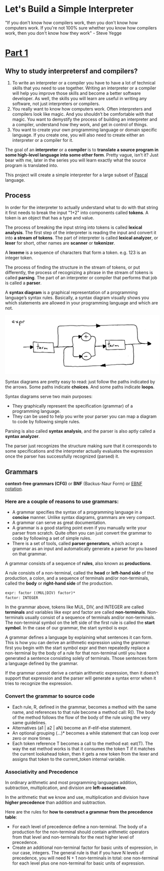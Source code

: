 # Let's Build a Simple Interpreter

"If you don't know how compilers work, then you don't know how computers work. If you're not 100% sure whether you know how compilers work, then you don't know how they work" - Steve Yegge

# [Part 1](https://ruslanspivak.com/lsbasi-part1/)

## Why to study interpretersf and compilers?

1. To write an interpreter or a compiler you have to have a lot of technical skills that you need to use together. Writing an interpreter or a compiler will help you improve those skills and become a better software developer. As well, the skills you will learn are useful in writing any software, not just interpreters or compilers.
2. You really want to know how computers work. Often interpreters and compilers look like magic. And you shouldn’t be comfortable with that magic. You want to demystify the process of building an interpreter and a compiler, understand how they work, and get in control of things.
3. You want to create your own programming language or domain specific language. If you create one, you will also need to create either an interpreter or a compiler for it.

The goal of an **interpreter** or a **compiler** is to **translate a source program in some high-level language into some other form**. Pretty vague, isn’t it? Just bear with me, later in the series you will learn exactly what the source program is translated into.

This project will create a simple interpreter for a large subset of [Pascal](https://en.wikipedia.org/wiki/Pascal_%28programming_language%29) language.

## Process

In order for the interpreter to actually understand what to do with that string it first needs to break the input "1+2" into components called **tokens**. A token is an object that has a type and value.

The process of breaking the input string into tokens is called **lexical analysis**. The first step of the interpreter is reading the input and convert it into **a stream of tokens**. The part of interpreter is called **lexical analyzer**, or **lexer** for short, other names are **scanner** or **tokenizer**.

A **lexeme** is a sequence of characters that form a token. e.g. 123 is an integer token.

The process of finding the structure in the stream of tokens, or put differently, the process of recognizing a phrase in the stream of tokens is called **parsing**. The part of an interpreter or compiler that performs that job is called a **parser**.

A **syntax diagram** is a graphical representation of a programming language’s syntax rules. Basically, a syntax diagram visually shows you which statements are allowed in your programming language and which are not.

![Syntax Diagram](images/syntax_diagram.png)

Syntax diagrams are pretty easy to read: just follow the paths indicated by the arrows. Some paths indicate **choices**. And some paths indicate **loops**.

Syntax diagrams serve two main purposes:

* They graphically represent the specification (grammar) of a programming language.
* They can be used to help you write your parser you can map a diagram to code by following simple rules.

Parsing is also called **syntax analysis**, and the parser is also aptly called a **syntax analyzer**.

The parser just recognizes the structure making sure that it corresponds to some specifications and the interpreter actually evaluates the expression once the parser has successfully recognized (parsed) it.

## Grammars

**context-free grammars (CFG)** or **BNF** (Backus-Naur Form) or [EBNF notation](https://en.wikipedia.org/wiki/Extended_Backus%E2%80%93Naur_form).

### Here are a couple of reasons to use grammars:

* A grammar specifies the syntax of a programming language in a **concise** manner. Unlike syntax diagrams, grammars are very compact.
* A grammar can serve as great documentation.
* A grammar is a good starting point even if you manually write your parser from scratch. Quite often you can just convert the grammar to code by following a set of simple rules.
* There is a set of tools, called **parser generators**, which accept a grammar as an input and automatically generate a parser for you based on that grammar.

A grammar consists of a sequence of **rules**, also known as **productions**.

A rule consists of a non-terminal, called the **head** or **left-hand side** of the production, a colon, and a sequence of terminals and/or non-terminals, called the **body** or **right-hand side** of the production.

```shell
expr: factor ((MUL|DIV) factor)*
factor: INTEGER
```

In the grammar above, tokens like MUL, DIV, and INTEGER are called **terminals** and variables like expr and factor are called **non-terminals**. Non-terminals usually consist of a sequence of terminals and/or non-terminals. The non-terminal symbol on the left side of the first rule is called the **start symbol**. In the case of our grammar, the start symbol is expr.

A grammar defines a language by explaining what sentences it can form. This is how you can derive an arithmetic expression using the grammar: first you begin with the start symbol expr and then repeatedly replace a non-terminal by the body of a rule for that non-terminal until you have generated a sentence consisting solely of terminals. Those sentences form a language defined by the grammar.

If the grammar cannot derive a certain arithmetic expression, then it doesn’t support that expression and the parser will generate a syntax error when it tries to recognize the expression.

### Convert the grammar to source code

* Each rule, R, defined in the grammar, becomes a method with the same name, and references to that rule become a method call: R(). The body of the method follows the flow of the body of the rule using the very same guidelines.
* Alternatives (a1 | a2 | aN) become an if-elif-else statement.
* An optional grouping (…)* becomes a while statement that can loop over zero or more times
* Each token reference T becomes a call to the method eat: eat(T). The way the eat method works is that it consumes the token T if it matches the current lookahead token, then it gets a new token from the lexer and assigns that token to the current_token internal variable.

### Associativity and Precedence

In ordinary arithmetic and most programming languages addition, subtraction, multiplication, and division are **left-associative**.

In the arithmetic that we know and use, multiplication and division have **higher precedence** than addition and subtraction.

Here are the rules for **how to construct a grammar from the precedence table**:

* For each level of precedence define a non-terminal. The body of a production for the non-terminal should contain arithmetic operators from that level and non-terminals for the next higher level of precedence.
* Create an additional non-terminal factor for basic units of expression, in our case, integers. The general rule is that if you have N levels of precedence, you will need N + 1 non-terminals in total: one non-terminal for each level plus one non-terminal for basic units of expression.











